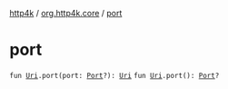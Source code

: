 [http4k](../index.md) / [org.http4k.core](index.md) / [port](./port.md)

# port

`fun `[`Uri`](-uri/index.md)`.port(port: `[`Port`](../org.http4k.cloudnative.env/-port/index.md)`?): `[`Uri`](-uri/index.md)
`fun `[`Uri`](-uri/index.md)`.port(): `[`Port`](../org.http4k.cloudnative.env/-port/index.md)`?`